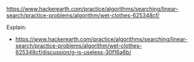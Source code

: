 https://www.hackerearth.com/practice/algorithms/searching/linear-search/practice-problems/algorithm/wet-clothes-625348cf/

Explain:
- https://www.hackerearth.com/practice/algorithms/searching/linear-search/practice-problems/algorithm/wet-clothes-625348cf/discussion/g-is-useless-30f16a6b/
